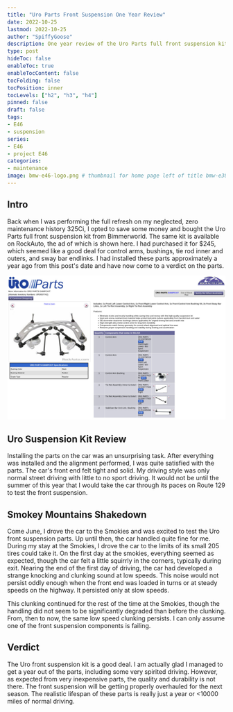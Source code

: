 ```yaml
---
title: "Uro Parts Front Suspension One Year Review"
date: 2022-10-25
lastmod: 2022-10-25
author: "SpiffyGoose"
description: One year review of the Uro Parts full front suspension kit
type: post
hideToc: false
enableToc: true
enableTocContent: false
tocFolding: false
tocPosition: inner
tocLevels: ["h2", "h3", "h4"]
pinned: false
draft: false
tags:
- E46
- suspension
series:
- E46
- project E46
categories:
- maintenance
image: bmw-e46-logo.png # thumbnail for home page left of title bmw-e38-logo.png or bmw-e46-logo.png
---
```


## Intro
Back when I was performing the full refresh on my neglected, zero maintenance history 325Ci, I opted to save some money and bought the Uro Parts full front suspension kit from Bimmerworld. The same kit is available on RockAuto, the ad of which is shown here. I had purchased it for $245, which seemed like a good deal for control arms, bushings, tie rod inner and outers, and sway bar endlinks. I had installed these parts approximately a year ago from this post's date and have now come to a verdict on the parts. 

![](urokit.jpg)

## Uro Suspension Kit Review
Installing the parts on the car was an unsurprising task. After everything was installed and the alignment performed, I was quite satisfied with the parts. The car's front end felt tight and solid. My driving style was only normal street driving with little to no sport driving. It would not be until the summer of this year that I would take the car through its paces on Route 129 to test the front suspension.

## Smokey Mountains Shakedown
Come June, I drove the car to the Smokies and was excited to test the Uro front suspension parts. Up until then, the car handled quite fine for me. During my stay at the Smokies, I drove the car to the limits of its small 205 tires could take it. On the first day at the smokies, everything seemed as expected, though the car felt a little squirrly in the corners, typically during exit. Nearing the end of the first day of driving, the car had developed a strange knocking and clunking sound at low speeds. This noise would not persist oddly enough when the front end was loaded in turns or at steady speeds on the highway. It persisted only at slow speeds. 

This clunking continued for the rest of the time at the Smokies, though the handling did not seem to be significantly degraded than before the clunking. From, then to now, the same low speed clunking persists. I can only assume one of the front suspension components is failing.

## Verdict
The Uro front suspension kit is a good deal. I am actually glad I managed to get a year out of the parts, including some very spirited driving. However, as expected from very inexpensive parts, the quality and durability is not there. The front suspension will be getting properly overhauled for the next season. The realistic lifespan of these parts is really just a year or <10000 miles of normal driving. 

